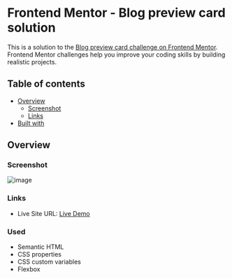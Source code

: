 # Frontend Mentor - Blog preview card solution

This is a solution to the [Blog preview card challenge on Frontend Mentor](https://www.frontendmentor.io/challenges/blog-preview-card-ckPaj01IcS). Frontend Mentor challenges help you improve your coding skills by building realistic projects. 

## Table of contents

- [Overview](#overview)
  - [Screenshot](#screenshot)
  - [Links](#links)
- [Built with](#built-with)

## Overview

### Screenshot

![image](https://github.com/MohakGogia/Blog-preview-card-challenge/assets/51714505/d4bedb2f-886d-4eba-a80e-a57da65e3cd5)

### Links

- Live Site URL: [Live Demo](https://mohak-gogia.github.io/Blog-preview-card/)

### Used

- Semantic HTML
- CSS properties
- CSS custom variables
- Flexbox
